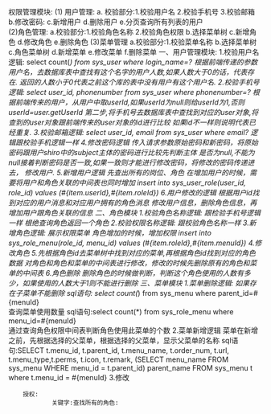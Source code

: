 权限管理模块:
   (1) 用户管理:
            a. 校验部分:1.校验用户名
                        2.校验手机号
                        3.校验邮箱
             b.修改密码:
             c.新增用户
             d.删除用户
             e.分页查询所有列表的用户                  
    (2)角色管理:
             a.校验部分:1.校验角色名称
                        2.校验角色权限
             b.选择菜单树
             c.新增角色
             d.修改角色
             e.删除角色
    (3)菜单管理
              a.校验部分:1.校验菜单名称
              b.选择菜单树
              c.角色菜单树
              d.新增菜单
              e.修改菜单
              f.删除菜单
    一、用户管理模块:
        1.校验用户名逻辑:
                        	select count(*) from sys_user where login_name=?
         根据前端传递的参数用户名，去数据库表中查找有这个名字的用户人数,如果人数大于0的话，代表存在.
         返回的人数小于0代表之前这个库的表中没有用户有这个用户名.
        2.校验手机号逻辑:
                            select user_id, phonenumber from sys_user where phonenumber=?
        根据前端传来的用户，从用户中取userId,如果userId为null则给userId为1,否则userId=user.getUserId
        第二步,将手机号去数据库表中查找到对应的user对象,将查到的user对象跟前端传来的user对象的id进行比较
        如果id不一样则说明代表已经重复.
        3.校验邮箱逻辑:
                            select user_id, email from sys_user where email?
        逻辑跟校验手机逻辑一样
        4.修改密码逻辑
               传入请求参数原始密码和新密码，将原始密码跟用户shiro中的subject主体的密码进行比较先判断主体
               是否为null,不能为null接着判断密码是否一致,如果一致则才能进行修改密码，将修改的密码传递进去，
               修改用户.
        5.新增用户逻辑
                先查出所有的岗位、角色
                在增加用户的时候，需要将用户和角色关联的中间表也同时增加
                <insert id="batchUserRole">
                		insert into sys_user_role(user_id, role_id) values
                		<foreach item="item" index="index" collection="list" separator=",">
                			(#{item.userId},#{item.roleId})
                		</foreach>
                	</insert>
        6.用户修改的逻辑
                根据用户id找到对应的用户消息和对应用户拥有的角色消息
                修改用户信息，删除角色信息，再增加用户跟角色关联的信息
    二、角色模块
        1.校验角色名称逻辑:
                跟检验手机号逻辑一样
                根绝查询角色返回一个角色
        2.校验权限名称逻辑:
                跟校验角色名称一样
        3.新增角色逻辑:
            展示权限菜单
            角色增加的时候，增加权限
            <insert id="batchRoleMenu">
            		insert into sys_role_menu(role_id, menu_id) values
            		<foreach item="item" index="index" collection="list" separator=",">
            			(#{item.roleId},#{item.menuId})
            		</foreach>
            	</insert>
        4.修改角色
        5.先根据角色id去菜单树中找到对应的菜单,再根据角色id找到对应的角色数据
           对角色和角色和菜单的中间表进行修改，修改的时候先删除原有的角色和菜单的中间表
        6.角色删除
            删除角色的时候做判断，判断这个角色使用的人数有多少，如果使用的人数大于1则不能进行删除
    三、菜单模块
        1.菜单删除逻辑:
            如果存在子菜单不能删除
                sql语句:  select count(*) from sys_menu where parent_id=#{menuId}  
            查询菜单使用数量
                sql语句:select count(*) from sys_role_menu where menu_id=#{menuId}  
                通过查询角色权限中间表判断角色使用此菜单的个数
        2.菜单新增逻辑
            菜单在新增之前，先根据选择的父菜单，根据选择的父菜单，显示父菜单的名称
                sql语句:SELECT t.menu_id, t.parent_id, t.menu_name, t.order_num, t.url, t.menu_type,t.perms, t.icon, t.remark,
                      			(SELECT menu_name FROM sys_menu WHERE menu_id = t.parent_id) parent_name
                      		FROM sys_menu t
                      		where t.menu_id = #{menuId}
        3.修改
        
        
        
        授权:
                关键字:查找所有的角色:
        
            